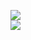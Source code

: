 [![](https://img.shields.io/badge/Made%20With-Github%20Spray-lightgrey.svg?style=for-the-badge&logo=github)](https://github.com/Annihil/github-spray#15947)  
[![](https://i.imgur.com/2DrTn0Z.gif)](https://github.com/Annihil/github-spray)